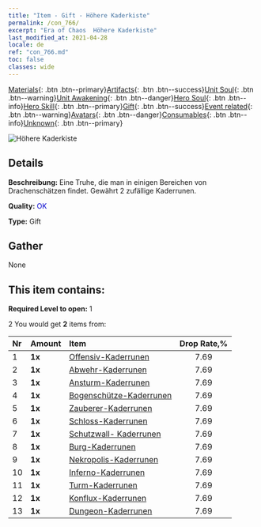 ```yaml
---
title: "Item - Gift - Höhere Kaderkiste"
permalink: /con_766/
excerpt: "Era of Chaos  Höhere Kaderkiste"
last_modified_at: 2021-04-28
locale: de
ref: "con_766.md"
toc: false
classes: wide
---
```

 [Materials](/ItemsDE/){: .btn .btn--primary}[Artifacts](/ItemsDE/Artifacts/){: .btn .btn--success}[Unit Soul](/ItemsDE/UnitSoul/){: .btn .btn--warning}[Unit Awakening](/ItemsDE/UnitAwakening/){: .btn .btn--danger}[Hero Soul](/ItemsDE/HeroSoul/){: .btn .btn--info}[Hero Skill](/ItemsDE/HeroSkill/){: .btn .btn--primary}[Gift](/ItemsDE/Gift/){: .btn .btn--success}[Event related](/ItemsDE/Events/){: .btn .btn--warning}[Avatars](/ItemsDE/Avatars/){: .btn .btn--danger}[Consumables](/ItemsDE/Consumables/){: .btn .btn--info}[Unknown](/ItemsDE/Unknown/){: .btn .btn--primary}

 ![Höhere Kaderkiste](/images/t/i_tujianhezi2.png)

## Details
 **Beschreibung:** Eine Truhe, die man in einigen Bereichen von Drachenschätzen findet. Gewährt 2 zufällige Kaderrunen.

 **Quality:** <span style="color: #0000CD">OK</span>

 **Type:** Gift

## Gather

  None

## This item contains:

 **Required Level to open:** 1

 2 You would get **2** items  from:

  | Nr | Amount |     Item    | Drop Rate,% |
  |:---|:-------|:------------|:---------:|
  | 1 |  **1x** | [Offensiv-Kaderrunen](/ItemsDE/con_734/) | 7.69 | 
  | 2 |  **1x** | [Abwehr-Kaderrunen](/ItemsDE/con_739/) | 7.69 | 
  | 3 |  **1x** | [Ansturm-Kaderrunen](/ItemsDE/con_741/) | 7.69 | 
  | 4 |  **1x** | [Bogenschütze-Kaderrunen](/ItemsDE/con_742/) | 7.69 | 
  | 5 |  **1x** | [Zauberer-Kaderrunen](/ItemsDE/con_746/) | 7.69 | 
  | 6 |  **1x** | [Schloss-Kaderrunen](/ItemsDE/con_752/) | 7.69 | 
  | 7 |  **1x** | [Schutzwall- Kaderrunen](/ItemsDE/con_753/) | 7.69 | 
  | 8 |  **1x** | [Burg-Kaderrunen](/ItemsDE/con_754/) | 7.69 | 
  | 9 |  **1x** | [Nekropolis-Kaderrunen](/ItemsDE/con_755/) | 7.69 | 
  | 10 |  **1x** | [Inferno-Kaderrunen](/ItemsDE/con_777/) | 7.69 | 
  | 11 |  **1x** | [Turm-Kaderrunen](/ItemsDE/con_785/) | 7.69 | 
  | 12 |  **1x** | [Konflux-Kaderrunen](/ItemsDE/con_791/) | 7.69 | 
  | 13 |  **1x** | [Dungeon-Kaderrunen](/ItemsDE/con_792/) | 7.69 | 

